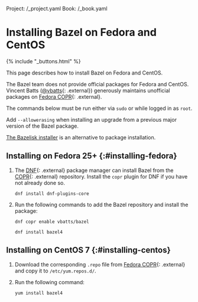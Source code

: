 Project: /_project.yaml
Book: /_book.yaml

# Installing Bazel on Fedora and CentOS

{% include "_buttons.html" %}

This page describes how to install Bazel on Fedora and CentOS.

The Bazel team does not provide official packages for Fedora and CentOS.
Vincent Batts ([@vbatts](https://github.com/vbatts){: .external}) generously maintains
unofficial packages on
[Fedora COPR](https://copr.fedorainfracloud.org/coprs/vbatts/bazel/){: .external}.

The commands below must be run either via `sudo` or while logged in as `root`.

Add `--allowerasing` when installing an upgrade from a previous major
version of the Bazel package.

[The Bazelisk installer](/install/bazelisk) is an alternative to package installation.

## Installing on Fedora 25+ {:#installing-fedora}

1. The [DNF](https://fedoraproject.org/wiki/DNF){: .external} package manager can
   install Bazel from the [COPR](https://copr.fedorainfracloud.org/){: .external} repository.
   Install the `copr` plugin for DNF if you have not already done so.

    ```posix-terminal
    dnf install dnf-plugins-core
    ```

2. Run the following commands to add the Bazel repository and install the
   package:

    ```posix-terminal
    dnf copr enable vbatts/bazel

    dnf install bazel4
    ```

## Installing on CentOS 7 {:#installing-centos}

1. Download the corresponding `.repo` file from
   [Fedora COPR](https://copr.fedorainfracloud.org/coprs/vbatts/bazel/repo/epel-7/vbatts-bazel-epel-7.repo){: .external}
   and copy it to `/etc/yum.repos.d/`.

2. Run the following command:

    ```posix-terminal
    yum install bazel4
    ```
